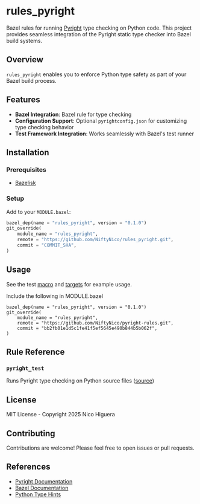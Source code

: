 # rules_pyright
Bazel rules for running [Pyright](https://github.com/microsoft/pyright) type checking on Python code. This project provides seamless integration of the Pyright static type checker into Bazel build systems.

## Overview
`rules_pyright` enables you to enforce Python type safety as part of your Bazel build process.

## Features
- **Bazel Integration**: Bazel rule for type checking
- **Configuration Support**: Optional `pyrightconfig.json` for customizing type checking behavior
- **Test Framework Integration**: Works seamlessly with Bazel's test runner

## Installation

### Prerequisites

- [Bazelisk](https://bazel.build/install/bazelisk)

### Setup

Add to your `MODULE.bazel`:

```python
bazel_dep(name = "rules_pyright", version = "0.1.0")
git_override(
    module_name = "rules_pyright",
    remote = "https://github.com/NiftyNico/rules_pyright.git",
    commit = "COMMIT_SHA",
)

```

## Usage

See the test [macro](tests/defs.bzl) and [targets](tests/defs.bzl) for example usage.

Include the following in MODULE.bazel
```starlark
bazel_dep(name = "rules_pyright", version = "0.1.0")
git_override(
    module_name = "rules_pyright",
    remote = "https://github.com/NiftyNico/pyright-rules.git",
    commit = "bb2fb01e1d5c1fe41f5ef5645e490b844b5b062f",
)
```

## Rule Reference

### `pyright_test`

Runs Pyright type checking on Python source files ([source](defs.bzl))

## License

MIT License - Copyright 2025 Nico Higuera

## Contributing

Contributions are welcome! Please feel free to open issues or pull requests.

## References

- [Pyright Documentation](https://microsoft.github.io/pyright/)
- [Bazel Documentation](https://bazel.build/docs)
- [Python Type Hints](https://docs.python.org/3/library/typing.html)
